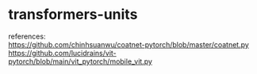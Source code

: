 # transformers-units
references: \
https://github.com/chinhsuanwu/coatnet-pytorch/blob/master/coatnet.py \
https://github.com/lucidrains/vit-pytorch/blob/main/vit_pytorch/mobile_vit.py
